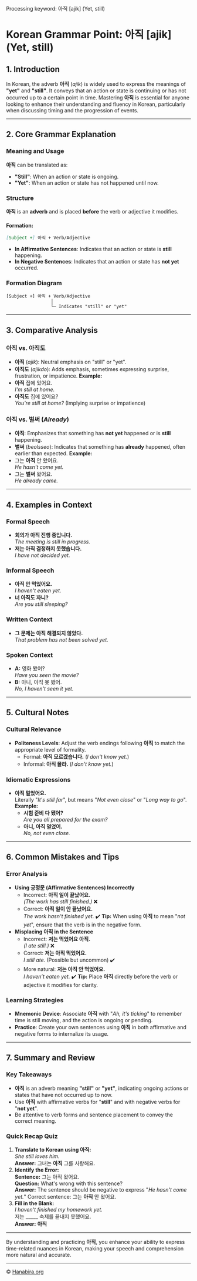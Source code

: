 Processing keyword: 아직 [ajik] (Yet, still)
# Korean Grammar Point: 아직 [ajik] (Yet, still)

## 1. Introduction
In Korean, the adverb **아직** (*ajik*) is widely used to express the meanings of **"yet"** and **"still"**. It conveys that an action or state is continuing or has not occurred up to a certain point in time. Mastering **아직** is essential for anyone looking to enhance their understanding and fluency in Korean, particularly when discussing timing and the progression of events.

---
## 2. Core Grammar Explanation
### Meaning and Usage
**아직** can be translated as:
- **"Still"**: When an action or state is ongoing.
- **"Yet"**: When an action or state has not happened until now.
### Structure
**아직** is an **adverb** and is placed **before** the verb or adjective it modifies.
#### Formation:
```markdown
[Subject +] 아직 + Verb/Adjective
```
- **In Affirmative Sentences**: Indicates that an action or state is **still** happening.
- **In Negative Sentences**: Indicates that an action or state has **not yet** occurred.
### Formation Diagram
```plaintext
[Subject +] 아직 + Verb/Adjective
                 │
                 └─ Indicates "still" or "yet"
```
---
## 3. Comparative Analysis
### 아직 vs. 아직도
- **아직** (*ajik*): Neutral emphasis on "still" or "yet".
- **아직도** (*ajikdo*): Adds emphasis, sometimes expressing surprise, frustration, or impatience.
**Example:**
- **아직** 집에 있어요.  
  *I'm still at home.*
- **아직도** 집에 있어요?  
  *You're still at home?* (Implying surprise or impatience)
### 아직 vs. 벌써 (*Already*)
- **아직**: Emphasizes that something has **not yet** happened or is **still** happening.
- **벌써** (*beolsseo*): Indicates that something has **already** happened, often earlier than expected.
**Example:**
- 그는 **아직** 안 왔어요.  
  *He hasn't come yet.*
- 그는 **벌써** 왔어요.  
  *He already came.*
---
## 4. Examples in Context
### Formal Speech
- **회의가 아직 진행 중입니다.**  
  *The meeting is still in progress.*
- **저는 아직 결정하지 못했습니다.**  
  *I have not decided yet.*
### Informal Speech
- **아직 안 먹었어요.**  
  *I haven't eaten yet.*
- **너 아직도 자니?**  
  *Are you still sleeping?*
### Written Context
- **그 문제는 아직 해결되지 않았다.**  
  *That problem has not been solved yet.*
### Spoken Context
- **A:** 영화 봤어?  
  *Have you seen the movie?*
- **B:** 아니, 아직 못 봤어.  
  *No, I haven't seen it yet.*
---
## 5. Cultural Notes
### Cultural Relevance
- **Politeness Levels**: Adjust the verb endings following **아직** to match the appropriate level of formality.
  - Formal: **아직 모르겠습니다.** (*I don't know yet.*)
  - Informal: **아직 몰라.** (*I don't know yet.*)
### Idiomatic Expressions
- **아직 멀었어요.**  
  Literally "*It's still far*", but means "*Not even close*" or "*Long way to go*".
  **Example:**
  - **시험 준비 다 됐어?**  
    *Are you all prepared for the exam?*
  - **아니, 아직 멀었어.**  
    *No, not even close.*
---
## 6. Common Mistakes and Tips
### Error Analysis
- **Using 긍정문 (Affirmative Sentences) Incorrectly**
  - Incorrect: **아직 일이 끝났어요.**  
    *(The work has still finished.)* ❌
  - Correct: **아직 일이 안 끝났어요.**  
    *The work hasn't finished yet.* ✔️
  **Tip:** When using **아직** to mean "*not yet*", ensure that the verb is in the negative form.
- **Misplacing 아직 in the Sentence**
  - Incorrect: **저는 먹었어요 아직.**  
    *(I ate still.)* ❌
  - Correct: **저는 아직 먹었어요.**  
    *I still ate.* (Possible but uncommon) ✔️
  - More natural: **저는 아직 안 먹었어요.**  
    *I haven’t eaten yet.* ✔️
  **Tip:** Place **아직** directly before the verb or adjective it modifies for clarity.
### Learning Strategies
- **Mnemonic Device**: Associate **아직** with "*Ah, it's ticking*" to remember time is still moving, and the action is ongoing or pending.
- **Practice**: Create your own sentences using **아직** in both affirmative and negative forms to internalize its usage.
---
## 7. Summary and Review
### Key Takeaways
- **아직** is an adverb meaning **"still"** or **"yet"**, indicating ongoing actions or states that have not occurred up to now.
- Use **아직** with affirmative verbs for "**still**" and with negative verbs for "**not yet**".
- Be attentive to verb forms and sentence placement to convey the correct meaning.
### Quick Recap Quiz
1. **Translate to Korean using 아직:**  
   *She still loves him.*  
   **Answer:** 그녀는 **아직** 그를 사랑해요.
2. **Identify the Error:**  
   **Sentence:** 그는 아직 왔어요.  
   **Question:** What's wrong with this sentence?  
   **Answer:** The sentence should be negative to express "*He hasn't come yet.*" Correct sentence: 그는 **아직** 안 왔어요.
3. **Fill in the Blank:**  
   *I haven't finished my homework yet.*  
   저는 **_____** 숙제를 끝내지 못했어요.  
   **Answer:** **아직**
---
By understanding and practicing **아직**, you enhance your ability to express time-related nuances in Korean, making your speech and comprehension more natural and accurate.

---
© [Hanabira.org](https://hanabira.org)
